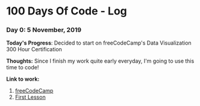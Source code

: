 # 100 Days Of Code - Log

### Day 0: 5 November, 2019

**Today's Progress**: Decided to start on freeCodeCamp's Data Visualization 300 Hour Certification

**Thoughts:** Since I finish my work quite early everyday, I'm going to use this time to code!

**Link to work:** 
1. [freeCodeCamp](https://www.freecodecamp.org/learn/)
2. [First Lesson](https://www.freecodecamp.org/learn/data-visualization/data-visualization-with-d3/add-document-elements-with-d3)
